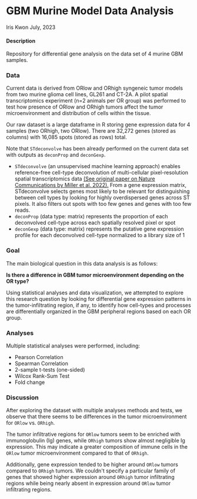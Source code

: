 # GBM Murine Model Data Analysis

Iris Kwon
July, 2023

#### Description

Repository for differential gene analysis on the data set of 4 murine GBM samples.

### Data

Current data is derived from ORlow and ORhigh syngeneic tumor models from two murine glioma cell lines, GL261 and CT-2A. A pilot spatial transcriptomics experiment (n=2 animals per OR group) was performed to test how presence of ORlow and ORhigh tumors affect the tumor microenvironment and distribution of cells within the tissue.

Our raw dataset is a large dataframe in R storing gene expression data for 4 samples (two ORhigh, two ORlow). There are 32,272 genes (stored as columns) with 16,085 spots (stored as rows) total. 

Note that `STdeconvolve` has been already performed on the current data set with outputs as `deconProp` and `deconGexp`.

-   `STdeconvolve` (an unsupervised machine learning approach) enables reference-free cell-type deconvolution of multi-cellular pixel-resolution spatial transcriptomics data [(See original paper on Nature Communications by Miller et al. 2022).](https://www.nature.com/articles/s41467-022-30033-z) From a gene expression matrix, STdeconvolve selects genes most likely to be relevant for distinguishing between cell types by looking for highly overdispersed genes across ST pixels. It also filters out spots with too few genes and genes with too few reads. 
-   `deconProp` (data type: matrix) represents the proportion of each deconvolved cell-type across each spatially resolved pixel or spot
-   `deconGexp` (data type: matrix) represents the putative gene expression profile for each deconvolved cell-type normalized to a library size of 1

### Goal 

The main biological question in this data analysis is as follows: 

**Is there a difference in GBM tumor microenvironment depending on the OR type?** 

Using statistical analyses and data visualization, we attempted to explore this research question by looking for differential gene expression patterns in the tumor-infiltrating region, if any, to identify how cell-types and processes are differentially organized in the GBM peripheral regions based on each OR group. 

### Analyses

Multiple statistical analyses were performed, including: 

- Pearson Correlation 
- Spearman Correlation 
- 2-sample t-tests (one-sided) 
- Wilcox Rank-Sum Test 
- Fold change 

### Discussion 

After exploring the dataset with multiple analyses methods and tests, we observe that there seems to be differences in the tumor microenvironment for `ORlow` vs. `ORhigh`. 

The tumor infiltrative regions for `ORlow` tumors seem to be enriched with immunoglobulin (Ig) genes, while `ORhigh` tumors show almost negligible Ig expression. This may indicate a greater composition of immune cells in the `ORlow` tumor microenvironment compared to that of `ORhigh`. 

Additionally, gene expression tended to be higher around `ORlow` tumors compared to `ORhigh` tumors. We couldn't specify a particular family of genes that showed higher expression around `ORhigh` tumor infiltrating regions while being nearly absent in expression around `ORlow` tumor infiltrating regions.  

